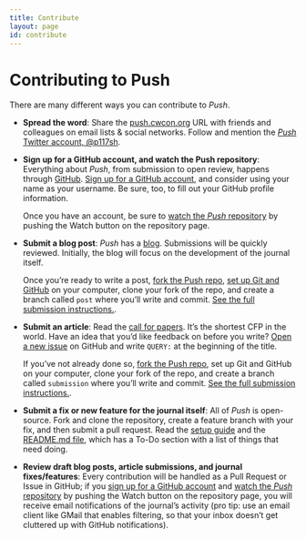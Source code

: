 ```yaml
---
title: Contribute
layout: page
id: contribute
---
```


# Contributing to Push

There are many different ways you can contribute to *Push*.

* **Spread the word**: Share the [push.cwcon.org](http://push.cwcon.org/) URL with friends and
  colleagues on email lists & social networks.
  Follow and mention the [*Push* Twitter account, @p117sh](http://twitter.com/p117sh).

* **Sign up for a GitHub account, and watch the Push repository**: Everything
  about *Push*, from submission to open review, happens through [GitHub](http://github.com). [Sign
  up for a GitHub account](https://github.com/signup/free), and consider using your name as your
  username. Be sure, too, to fill out your GitHub profile information.

  Once you have an account, be sure to [watch the *Push* repository](https://github.com/cwcon/push)
  by pushing the Watch button on the repository page.

* **Submit a blog post**: *Push* has a [blog](/blog/). Submissions will be quickly reviewed.
  Initially, the blog will focus on the development of the journal itself.

  Once you’re ready to write a post, [fork the Push repo](https://github.com/cwcon/push/fork),
  [set up Git and GitHub](https://help.github.com/articles/set-up-git) on your computer, clone your
  fork of the repo, and create a branch called `post` where you’ll write and commit.
  [See the full submission instructions.](/blog/instructions.html).

* **Submit an article**: Read the [call for papers](/cfp.html). It’s the shortest CFP in the world.
  Have an idea that you’d like feedback on before you write?
  [Open a new issue](https://github.com/cwcon/push/issues/new) on GitHub and write `QUERY:`
  at the beginning of the title.

  If you’ve not already done so, [fork the Push repo](https://github.com/cwcon/push/fork),
  set up Git and GitHub on your computer, clone your fork of the repo, and create a branch called
  `submission` where you’ll write and commit.
  [See the full submission instructions.](instructions.html).

* **Submit a fix or new feature for the journal itself**: All of *Push* is open-source. Fork and
  clone the repository, create a feature branch with your fix, and then submit a pull request. Read
  the [setup guide](/setup.html) and the [README.md file](https://github.com/cwcon/push#readme),
  which has a To-Do section with a list of things that need doing.

* **Review draft blog posts, article submissions, and journal fixes/features**: Every contribution
  will be handled as a Pull Request or Issue in GitHub; if you
  [sign up for a GitHub account](https://github.com/signup/free) and
  [watch the *Push* repository](https://github.com/cwcon/push)
  by pushing the Watch button on the repository page, you will receive email notifications of
  the journal’s activity (pro tip: use an email client like GMail that enables filtering, so
  that your inbox doesn’t get cluttered up with GitHub notifications).
